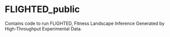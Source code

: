 # FLIGHTED_public
Contains code to run FLIGHTED, Fitness Landscape Inference Generated by High-Throughput Experimental Data.
